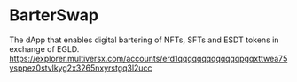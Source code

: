 # BarterSwap
The dApp that enables digital bartering of NFTs, SFTs and ESDT tokens in exchange of EGLD.
https://explorer.multiversx.com/accounts/erd1qqqqqqqqqqqqqpgqxttwea75ysppez0stvlkyg2x3265nxyrstgq3l2ucc
